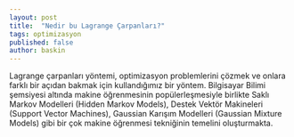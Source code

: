 ```yaml
---
layout: post
title:  "Nedir bu Lagrange Çarpanları?"
tags: optimizasyon
published: false
author: baskin
---
```


Lagrange çarpanları yöntemi, optimizasyon problemlerini çözmek ve onlara farklı bir açıdan bakmak için kullandığımız bir yöntem. Bilgisayar Bilimi şemsiyesi altında makine öğrenmesinin popülerleşmesiyle birlikte Saklı Markov Modelleri (Hidden Markov Models), Destek Vektör Makineleri (Support Vector Machines), Gaussian Karışım Modelleri (Gaussian Mixture Models) gibi bir çok makine öğrenmesi tekniğinin temelini oluşturmakta.
